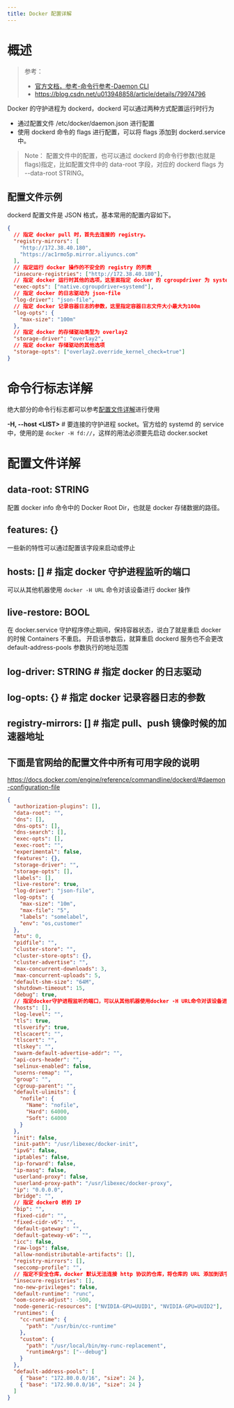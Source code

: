 ```yaml
---
title: Docker 配置详解
---
```


# 概述

> 参考：
> - [官方文档，参考-命令行参考-Daemon CLI](https://docs.docker.com/engine/reference/commandline/dockerd/)
> - https://blog.csdn.net/u013948858/article/details/79974796

Docker 的守护进程为 dockerd，dockerd 可以通过两种方式配置运行时行为

- 通过配置文件 /etc/docker/daemon.json 进行配置
- 使用 dockerd 命令的 flags 进行配置，可以将 flags 添加到 dockerd.service 中。

> Note：
> 配置文件中的配置，也可以通过 dockerd 的命令行参数(也就是 flags)指定，比如配置文件中的 data-root 字段，对应的 dockerd flags 为 --data-root STRING。

## 配置文件示例

dockerd 配置文件是 JSON 格式，基本常用的配置内容如下。

```json
{
  // 指定 docker pull 时，首先去连接的 registry。
  "registry-mirrors": [
    "http://172.38.40.180",
    "https://ac1rmo5p.mirror.aliyuncs.com"
  ],
  // 指定运行 docker 操作的不安全的 registry 的列表
  "insecure-registries": ["http://172.38.40.180"],
  // 指定 docker 运行时其他的选项，这里面指定 docker 的 cgroupdriver 为 systemd
  "exec-opts": ["native.cgroupdriver=systemd"],
  // 指定 docker 的日志驱动为 json-file
  "log-driver": "json-file",
  // 指定 docker 记录容器日志的参数，这里指定容器日志文件大小最大为100m
  "log-opts": {
    "max-size": "100m"
  },
  // 指定 docker 的存储驱动类型为 overlay2
  "storage-driver": "overlay2",
  // 指定 docker 存储驱动的其他选项
  "storage-opts": ["overlay2.override_kernel_check=true"]
}
```

# 命令行标志详解

绝大部分的命令行标志都可以参考[配置文件详解](#配置文件详解)进行使用

**-H, --host \<LIST>** # 要连接的守护进程 socket。官方给的 systemd 的 service 中，使用的是 `docker -H fd://`，这样的用法必须要先启动 docker.socket

# 配置文件详解

## data-root: STRING

配置 docker info 命令中的 Docker Root Dir，也就是 docker 存储数据的路径。

## features: {}

一些新的特性可以通过配置该字段来启动或停止

## hosts: \[] # 指定 docker 守护进程监听的端口

可以从其他机器使用 `docker -H URL` 命令对该设备进行 docker 操作

## live-restore: BOOL

在 docker.service 守护程序停止期间，保持容器状态，说白了就是重启 docker 的时候 Containers 不重启。
开启该参数后，就算重启 dockerd 服务也不会更改 default-address-pools 参数执行的地址范围

## log-driver: STRING # 指定 docker 的日志驱动

## log-opts: {} # 指定 docker 记录容器日志的参数

## registry-mirrors: \[] # 指定 pull、push 镜像时候的加速器地址

## 下面是官网给的配置文件中所有可用字段的说明

https://docs.docker.com/engine/reference/commandline/dockerd/#daemon-configuration-file

```json
{
  "authorization-plugins": [],
  "data-root": "",
  "dns": [],
  "dns-opts": [],
  "dns-search": [],
  "exec-opts": [],
  "exec-root": "",
  "experimental": false,
  "features": {},
  "storage-driver": "",
  "storage-opts": [],
  "labels": [],
  "live-restore": true,
  "log-driver": "json-file",
  "log-opts": {
    "max-size": "10m",
    "max-file": "5",
    "labels": "somelabel",
    "env": "os,customer"
  },
  "mtu": 0,
  "pidfile": "",
  "cluster-store": "",
  "cluster-store-opts": {},
  "cluster-advertise": "",
  "max-concurrent-downloads": 3,
  "max-concurrent-uploads": 5,
  "default-shm-size": "64M",
  "shutdown-timeout": 15,
  "debug": true,
  // 指定docker守护进程监听的端口，可以从其他机器使用docker -H URL命令对该设备进行docker操作
  "hosts": [],
  "log-level": "",
  "tls": true,
  "tlsverify": true,
  "tlscacert": "",
  "tlscert": "",
  "tlskey": "",
  "swarm-default-advertise-addr": "",
  "api-cors-header": "",
  "selinux-enabled": false,
  "userns-remap": "",
  "group": "",
  "cgroup-parent": "",
  "default-ulimits": {
    "nofile": {
      "Name": "nofile",
      "Hard": 64000,
      "Soft": 64000
    }
  },
  "init": false,
  "init-path": "/usr/libexec/docker-init",
  "ipv6": false,
  "iptables": false,
  "ip-forward": false,
  "ip-masq": false,
  "userland-proxy": false,
  "userland-proxy-path": "/usr/libexec/docker-proxy",
  "ip": "0.0.0.0",
  "bridge": "",
  // 指定 docker0 桥的 IP
  "bip": "",
  "fixed-cidr": "",
  "fixed-cidr-v6": "",
  "default-gateway": "",
  "default-gateway-v6": "",
  "icc": false,
  "raw-logs": false,
  "allow-nondistributable-artifacts": [],
  "registry-mirrors": [],
  "seccomp-profile": "",
  // 指定不安全仓库，docker 默认无法连接 http 协议的仓库，将仓库的 URL 添加到该字段后，docker 即可连接
  "insecure-registries": [],
  "no-new-privileges": false,
  "default-runtime": "runc",
  "oom-score-adjust": -500,
  "node-generic-resources": ["NVIDIA-GPU=UUID1", "NVIDIA-GPU=UUID2"],
  "runtimes": {
    "cc-runtime": {
      "path": "/usr/bin/cc-runtime"
    },
    "custom": {
      "path": "/usr/local/bin/my-runc-replacement",
      "runtimeArgs": ["--debug"]
    }
  },
  "default-address-pools": [
    { "base": "172.80.0.0/16", "size": 24 },
    { "base": "172.90.0.0/16", "size": 24 }
  ]
}
```
